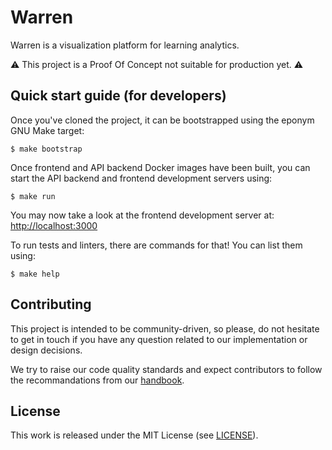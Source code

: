 # Warren

Warren is a visualization platform for learning analytics.

⚠️ This project is a Proof Of Concept not suitable for production yet. ⚠️


## Quick start guide (for developers)

Once you've cloned the project, it can be bootstrapped using the eponym GNU
Make target:

```
$ make bootstrap
```

Once frontend and API backend Docker images have been built, you can start the
API backend and frontend development servers using:

```
$ make run
```

You may now take a look at the frontend development server at:
[http://localhost:3000](http://localhost:3000)

To run tests and linters, there are commands for that! You can list them using:

```
$ make help
```


## Contributing

This project is intended to be community-driven, so please, do not hesitate to
get in touch if you have any question related to our implementation or design
decisions.

We try to raise our code quality standards and expect contributors to follow
the recommandations from our
[handbook](https://handbook.openfun.fr).

## License

This work is released under the MIT License (see [LICENSE](./LICENSE.md)).
